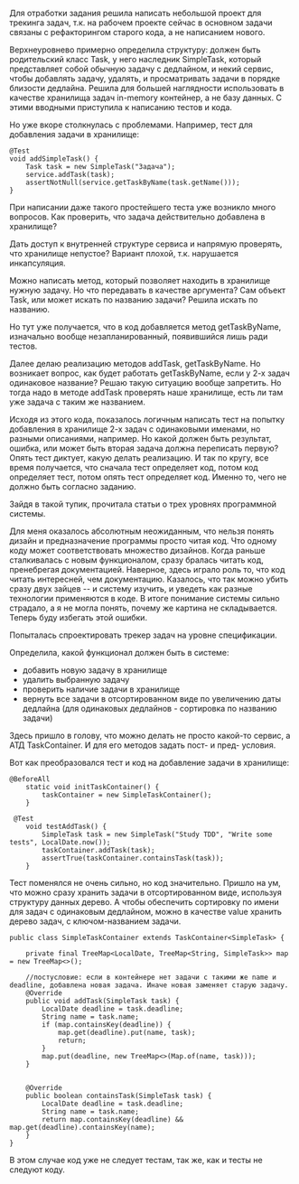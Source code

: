 Для отработки задания решила написать небольшой проект для трекинга задач, т.к. на рабочем проекте сейчас в основном задачи связаны с рефакторингом старого кода, а не написанием нового.

Верхнеуровнево примерно определила структуру: должен быть родительский класс Task, у него наследник SimpleTask, который представляет собой обычную задачу с 
дедлайном, и некий сервис, чтобы добавлять задачу, удалять, и просматривать задачи в порядке близости дедлайна. 
Решила для большей наглядности использовать в качестве хранилища задач in-memory контейнер, а не базу данных.
С этими вводными приступила к написанию тестов и кода.

Но уже вкоре столкнулась с проблемами. Например, тест для добавления задачи в хранилище:
```
@Test
void addSimpleTask() {
    Task task = new SimpleTask("Задача");
    service.addTask(task);
    assertNotNull(service.getTaskByName(task.getName()));
}
```
При написании даже такого простейшего теста уже возникло много вопросов. 
Как проверить, что задача действительно добавлена в хранилище? 

Дать доступ к внутренней структуре сервиса и напрямую проверять, что хранилище непустое? Вариант плохой, т.к. нарушается инкапсуляция.

Можно написать метод, который позволяет находить в хранилище нужную задачу. Но что передавать в качестве аргумента? Сам объект Task, или может искать по названию задачи? Решила искать по названию. 

Но тут уже получается, что в код добавляется метод getTaskByName, изначально вообще незапланированный, появившийся лишь ради тестов.

Далее делаю реализацию методов addTask, getTaskByName.
Но возникает вопрос, как будет работать getTaskByName, если у 2-х задач одинаковое название? Решаю такую ситуацию вообще запретить. 
Но тогда надо в методе addTask проверять наше хранилище, есть ли там уже задача с таким же названием. 

Исходя из этого кода, показалось логичным написать тест на попытку добавления в хранилище 2-х задач с одинаковыми именами, но разными описаниями, например. 
Но какой должен быть результат, ошибка, или может быть вторая задача должна переписать первую? Опять тест диктует, какую делать реализацию.
И так по кругу, все время получается, что сначала тест определяет код, потом код определяет тест, потом опять тест определяет код. Именно то, чего не должно быть согласно заданию. 

Зайдя в такой тупик, прочитала статьи о трех уровнях программной системы.

Для меня оказалось абсолютным неожиданным, что нельзя понять дизайн и предназначение программы просто читая код. Что одному коду может соответствовать множество дизайнов. 
Когда раньше сталкивалась с новым функционалом, сразу бралась читать код, пренебрегая документацией. Наверное, здесь играло роль то, что код читать интересней, чем документацию. 
Казалось, что так можно убить сразу двух зайцев -- и систему изучить, и уведеть как разные технологии применяются в коде. 
В итоге понимание системы сильно страдало, а я не могла понять, почему же картина не складывается. Теперь буду избегать этой ошибки.

Попыталась спроектировать трекер задач на уровне спецификации. 

Определила, какой функционал должен быть в системе:

- добавить новую задачу в хранилище
- удалить выбранную задачу 
- проверить наличие задачи в хранилище
- вернуть все задачи в отсортированном виде по увеличению даты дедлайна (для одинаковых дедлайнов - сортировка по названию задачи)
 
Здесь пришло в голову, что можно делать не просто какой-то сервис, а АТД TaskContainer. И для его методов задать пост- и пред- условия.

Вот как преобразовался тест и код на добавление задачи в хранилище:
```
@BeforeAll
    static void initTaskContainer() {
        taskContainer = new SimpleTaskContainer();
    }
    
 @Test
    void testAddTask() {
        SimpleTask task = new SimpleTask("Study TDD", "Write some tests", LocalDate.now());
        taskContainer.addTask(task);
        assertTrue(taskContainer.containsTask(task));
    }
```
Тест поменялся не очень сильно, но код значительно. Пришло на ум, что можно сразу хранить задачи в отсортированном виде, используя структуру данных дерево.
А чтобы обеспечить сортировку по имени для задач с одинаковым дедлайном, можно в качестве value хранить дерево задач, c ключом-названием задачи.
```
public class SimpleTaskContainer extends TaskContainer<SimpleTask> {

    private final TreeMap<LocalDate, TreeMap<String, SimpleTask>> map = new TreeMap<>();

    //постусловие: если в контейнере нет задачи с такими же name и deadline, добавлена новая задача. Иначе новая заменяет старую задачу.
    @Override
    public void addTask(SimpleTask task) {
        LocalDate deadline = task.deadline;
        String name = task.name;
        if (map.containsKey(deadline)) {
            map.get(deadline).put(name, task);
            return;
        }
        map.put(deadline, new TreeMap<>(Map.of(name, task)));
    }


    @Override
    public boolean containsTask(SimpleTask task) {
        LocalDate deadline = task.deadline;
        String name = task.name;
        return map.containsKey(deadline) && map.get(deadline).containsKey(name);
    }
}
```
В этом случае код уже не следует тестам, так же, как и тесты не следуют коду.
